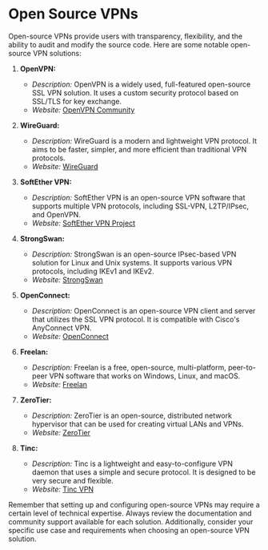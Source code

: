 # Open Source VPNs

Open-source VPNs provide users with transparency, flexibility, and the ability to audit and modify the source code. Here are some notable open-source VPN solutions:

1. **OpenVPN:**
   - *Description:* OpenVPN is a widely used, full-featured open-source SSL VPN solution. It uses a custom security protocol based on SSL/TLS for key exchange.
   - *Website:* [OpenVPN Community](https://openvpn.net/community/)

2. **WireGuard:**
   - *Description:* WireGuard is a modern and lightweight VPN protocol. It aims to be faster, simpler, and more efficient than traditional VPN protocols.
   - *Website:* [WireGuard](https://www.wireguard.com/)

3. **SoftEther VPN:**
   - *Description:* SoftEther VPN is an open-source VPN software that supports multiple VPN protocols, including SSL-VPN, L2TP/IPsec, and OpenVPN.
   - *Website:* [SoftEther VPN Project](https://www.softether.org/)

4. **StrongSwan:**
   - *Description:* StrongSwan is an open-source IPsec-based VPN solution for Linux and Unix systems. It supports various VPN protocols, including IKEv1 and IKEv2.
   - *Website:* [StrongSwan](https://www.strongswan.org/)

5. **OpenConnect:**
   - *Description:* OpenConnect is an open-source VPN client and server that utilizes the SSL VPN protocol. It is compatible with Cisco's AnyConnect VPN.
   - *Website:* [OpenConnect](https://www.infradead.org/openconnect/)

6. **Freelan:**
   - *Description:* Freelan is a free, open-source, multi-platform, peer-to-peer VPN software that works on Windows, Linux, and macOS.
   - *Website:* [Freelan](https://freelan.org/)

7. **ZeroTier:**
   - *Description:* ZeroTier is an open-source, distributed network hypervisor that can be used for creating virtual LANs and VPNs.
   - *Website:* [ZeroTier](https://www.zerotier.com/)

8. **Tinc:**
   - *Description:* Tinc is a lightweight and easy-to-configure VPN daemon that uses a simple and secure protocol. It is designed to be very secure and flexible.
   - *Website:* [Tinc VPN](https://www.tinc-vpn.org/)

Remember that setting up and configuring open-source VPNs may require a certain level of technical expertise. Always review the documentation and community support available for each solution. Additionally, consider your specific use case and requirements when choosing an open-source VPN solution.